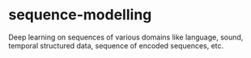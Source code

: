 # sequence-modelling
Deep learning on sequences of various domains like language, sound, temporal structured data, sequence of encoded sequences, etc.

